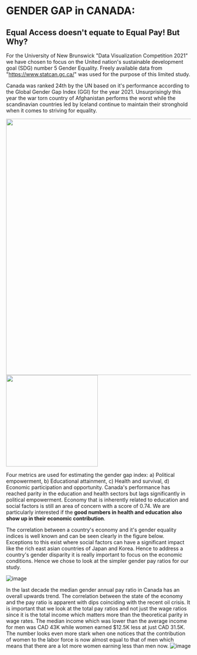 # GENDER GAP in CANADA: 
## Equal Access doesn't equate to Equal Pay! But Why?
For the University of New Brunswick "Data Visualization Competition 2021" we have chosen to focus on the United nation's sustainable development goal (SDG) number 5 Gender Equality. Freely available data from "https://www.statcan.gc.ca/" was used for the purpose of this limited study.

Canada was ranked 24th by the UN based on it's performance according to the Global Gender Gap Index (GGI) for the year 2021. Unsurprisingly this year the war torn country of Afghanistan performs the worst while the scandinavian countries led by Iceland continue to maintain their stronghold when it comes to striving for equality.

<p float="left">
  <img src="https://user-images.githubusercontent.com/38828636/142147942-096214c0-3ca1-4cd4-9be0-3c4528d0dfe3.png" width="700" />
  <img src="https://user-images.githubusercontent.com/38828636/142148202-479957ff-8fe6-4cf6-b29f-7e948524e2c9.png" width="250" />
</p>

Four metrics are used for estimating the gender gap index: a) Political empowerment, b) Educational attainment, c) Health and survival, d) Economic participation and opportunity. Canada's performance has reached parity in the education and health sectors but lags significantly in political empowerment. Economy that is inherently related to education and social factors is still an area of concern with a score of 0.74. We are particularly interested if the **good numbers in health and education also show up in their economic contribution**. 

The correlation between a country's economy and it's gender equality indices is well known and can be seen clearly in the figure below. Exceptions to this exist where social factors can have a significant impact like the rich east asian countries of Japan and Korea. Hence to address a country's  gender disparity it is really important to focus on the economic conditions. Hence we chose to look at the simpler gender pay ratios for our study.

![image](https://user-images.githubusercontent.com/38828636/142231498-b50ddd98-5111-4f15-8e33-64397a721319.png)

In the last decade the median gender annual pay ratio in Canada has an overall upwards trend. The correlation between the state of the economy and the pay ratio is apparent with dips coinciding with the recent oil crisis. It is important that we look at the total pay ratios and not just the wage ratios since it is the total income which matters more than the theoretical parity in wage rates. The median income which was lower than the average income for men was CAD 43K while women earned $12.5K less at just CAD 31.5K. The number looks even more stark when one notices that the contribution of women to the labor force is now almost equal to that of men which means that there are a lot more women earning less than men now. 
![image](https://user-images.githubusercontent.com/38828636/142231927-226d9746-2467-439c-b6ff-1d2640a83678.png)



